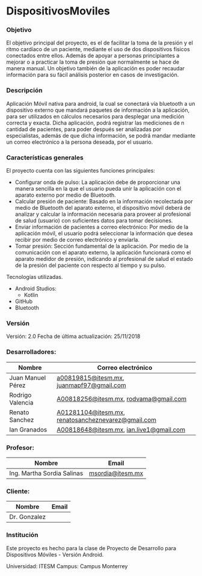 # DispositivosMoviles

### Objetivo
El objetivo principal del proyecto, es el de facilitar la toma de la presión y el ritmo cardíaco de un paciente, mediante el uso de dos dispositivos físicos conectados entre ellos. Además de apoyar a personas principiantes a mejorar o a practicar la toma de presión que normalmente se hace de manera manual. Un objetivo también de la aplicación es poder recaudar información para su fácil análisis posterior en casos de investigación.

### Descripción
Aplicación Móvil nativa para android, la cual se conectará vía bluetooth a un dispositivo externo que mandará paquetes de información a la aplicación, para ser utilizados en cálculos necesarios para desplegar una medición correcta y exacta.
Dicha aplicación, podrá registrar las mediciones de n cantidad de pacientes, para poder después ser analizadas por especialistas, además de que dicha información, se podrá mandar mediante un correo electrónico a la persona deseada, por el usuario.

### Características generales
El proyecto cuenta con las siguientes funciones principales:

- Configurar onda de pulso: La aplicación debe de proporcionar una manera sencilla en la que el usuario pueda unir la aplicación con el aparato externo por medio de Bluetooth.
- Calcular presión de paciente: Basado en la información recolectada por medio de Bluetooth del aparato externo, el dispositivo móvil deberá de analizar y calcular la información necesaria para proveer al profesional de salud (usuario) con suficientes datos para tomar decisiones.
- Enviar información de pacientes a correo electrónico: Por medio de la aplicación móvil, el usuario podrá seleccionar la información que desea recibir por medio de correo electrónico y enviarla.
- Tomar presión: Sección fundamental de la aplicación. Por medio de la comunicación con el aparato externo, la aplicación funcionará como el aparato medidor de presión, indicando al profesional de salud el estado de la presión del paciente con respecto al tiempo y su pulso.

Tecnologías utilizadas.
  - Android Studios:
      - Kotlin
  - GitHub
  - Bluetooth

### Versión
Versión: 2.0
Fecha de última actualización: 25/11/2018

### Desarrolladores:

| Nombre  | Correo electrónico |
| ------------- | ------------- |
| Juan Manuel Pérez  | a00819815@itesm.mx, juanmapf97@gmail.com  |
| Rodrigo Valencia  | A00818256@itesm.mx, rodvama@gmail.com  |
| Renato Sanchez  | A01281104@itesm.mx, renatosancheznevarez@gmail.com  |
| Ian Granados  | A00818648@itesm.mx, ian.live1@gmail.com  |

### Profesor:

| Nombre  | Email |
| ------------- | ------------- |
| Ing. Martha Sordia Salinas | msordia@itesm.mx |

### Cliente:

| Nombre  | Email |
| ------------- | ------------- |
| Dr. Gonzalez  |  |

### Institución

Este proyecto es hecho para la clase de Proyecto de Desarrollo para Dispositivos Móviles - Versión Android.

Universidad: ITESM
Campus: Campus Monterrey
